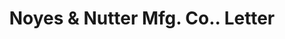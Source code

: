 ---
doi: 10.7916/D8CG125Q
date_other: '1919'
date_other_textual: '1919'
form: correspondence
genre:
- Letters (correspondence)
name:
- Noyes & Nutter Mfg. Co.
object_in_context_url: https://biggert.cul.columbia.edu/items/view/ave_biggert_00576
subject_hierarchical_geographic:
- Bangor, Maine, United States
subject_name:
- Noyes & Nutter Mfg. Co.
title: Noyes & Nutter Mfg. Co.. Letter
sort_title: Noyes & Nutter Mfg. Co.. Letter
call_number: ave_biggert_00576
coordinates:
- 44.8,-68.8
pid: ave_biggert_00576
identifiers: ave_biggert_00576
canvas_id: ldpd:395849
permalink: "/items/ave_biggert_00576/"
layout: iiif-image-page
---